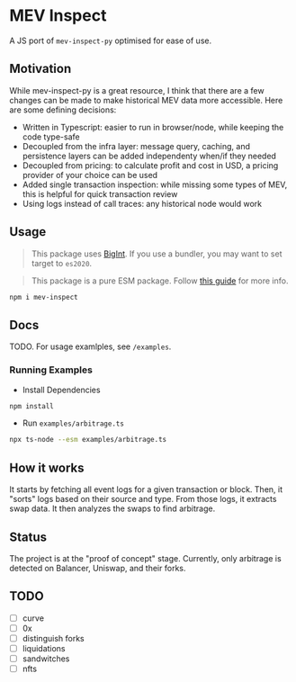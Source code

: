 # MEV Inspect

A JS port of `mev-inspect-py` optimised for ease of use.

## Motivation

While mev-inspect-py is a great resource, I think that there are a few changes can be made to make historical MEV data more accessible. Here are some defining decisions:

* Written in Typescript: easier to run in browser/node, while keeping the code type-safe
* Decoupled from the infra layer: message query, caching, and persistence layers can be added independenty when/if they needed
* Decoupled from pricing: to calculate profit and cost in USD, a pricing provider of your choice can be used
* Added single transaction inspection: while missing some types of MEV, this is helpful for quick transaction review
* Using logs instead of call traces: any historical node would work

## Usage

> This package uses [BigInt](https://developer.mozilla.org/en-US/docs/Web/JavaScript/Reference/Global_Objects/BigInt). If you use a bundler, you may want to set target to `es2020`.

> This package is a pure ESM package. Follow [this guide](https://gist.github.com/sindresorhus/a39789f98801d908bbc7ff3ecc99d99c) for more info.

```bash
npm i mev-inspect
```

## Docs

TODO. For usage examlples, see `/examples`.

### Running Examples

* Install Dependencies

```bash
npm install
```

* Run `examples/arbitrage.ts`

```bash
npx ts-node --esm examples/arbitrage.ts
```

## How it works

It starts by fetching all event logs for a given transaction or block. Then, it "sorts" logs based on their source and type. From those logs, it extracts swap data. It then analyzes the swaps to find arbitrage.

## Status

The project is at the "proof of concept" stage. Currently, only arbitrage is detected on Balancer, Uniswap, and their forks.

## TODO

- [ ] curve
- [ ] 0x
- [ ] distinguish forks
- [ ] liquidations
- [ ] sandwitches
- [ ] nfts
